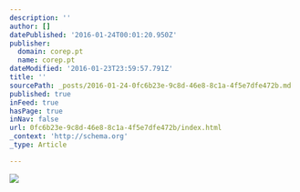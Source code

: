 ```yaml
---
description: ''
author: []
datePublished: '2016-01-24T00:01:20.950Z'
publisher:
  domain: corep.pt
  name: corep.pt
dateModified: '2016-01-23T23:59:57.791Z'
title: ''
sourcePath: _posts/2016-01-24-0fc6b23e-9c8d-46e8-8c1a-4f5e7dfe472b.md
published: true
inFeed: true
hasPage: true
inNav: false
url: 0fc6b23e-9c8d-46e8-8c1a-4f5e7dfe472b/index.html
_context: 'http://schema.org'
_type: Article

---
```

![](http://corep.pt/images/frm130306.jpg)